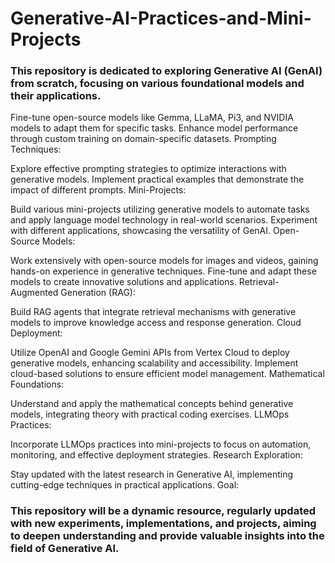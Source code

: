 # Generative-AI-Practices-and-Mini-Projects
### This repository is dedicated to exploring Generative AI (GenAI) from scratch, focusing on various foundational models and their applications.



Fine-tune open-source models like Gemma, LLaMA, Pi3, and NVIDIA models to adapt them for specific tasks.
Enhance model performance through custom training on domain-specific datasets.
Prompting Techniques:

Explore effective prompting strategies to optimize interactions with generative models.
Implement practical examples that demonstrate the impact of different prompts.
Mini-Projects:

Build various mini-projects utilizing generative models to automate tasks and apply language model technology in real-world scenarios.
Experiment with different applications, showcasing the versatility of GenAI.
Open-Source Models:

Work extensively with open-source models for images and videos, gaining hands-on experience in generative techniques.
Fine-tune and adapt these models to create innovative solutions and applications.
Retrieval-Augmented Generation (RAG):

Build RAG agents that integrate retrieval mechanisms with generative models to improve knowledge access and response generation.
Cloud Deployment:

Utilize OpenAI and Google Gemini APIs from Vertex Cloud to deploy generative models, enhancing scalability and accessibility.
Implement cloud-based solutions to ensure efficient model management.
Mathematical Foundations:

Understand and apply the mathematical concepts behind generative models, integrating theory with practical coding exercises.
LLMOps Practices:

Incorporate LLMOps practices into mini-projects to focus on automation, monitoring, and effective deployment strategies.
Research Exploration:

Stay updated with the latest research in Generative AI, implementing cutting-edge techniques in practical applications.
Goal:

### This repository will be a dynamic resource, regularly updated with new experiments, implementations, and projects, aiming to deepen understanding and provide valuable insights into the field of Generative AI.

